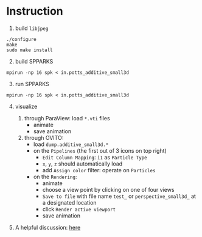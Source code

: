 
# Instruction

1. build `libjpeg`
```shell
./configure
make
sudo make install
```

2. build SPPARKS

```shell
mpirun -np 16 spk < in.potts_additive_small3d
```

3. run SPPARKS
```shell
mpirun -np 16 spk < in.potts_additive_small3d
```

4. visualize
	1. through ParaView: load `*.vti` files
		* animate
		* save animation
	2. through OVITO:
		* load `dump.additive_small3d.*`
		* on the `Pipelines` (the first out of 3 icons on top right)
			* `Edit Column Mapping`: `i1` as `Particle Type`
			* `x`, `y`, `z` should automatically load
			* add `Assign color` filter: operate on `Particles`
		* on the `Rendering`:
			* animate
			* choose a view point by clicking on one of four views
			* `Save to file` with file name `test_` or `perspective_small3d_` at a designated location
			* click `Render active viewport`
			* save animation

5. A helpful discussion: [here](https://www.ovito.org/forum/topic/coloring-particles-based-on-their-unique-id/)
